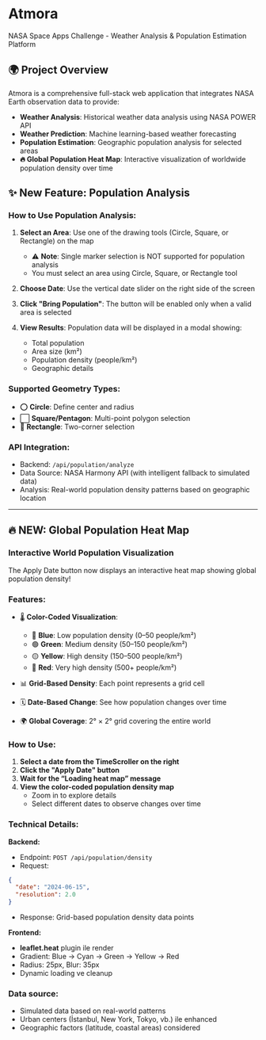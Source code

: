 # Atmora
NASA Space Apps Challenge - Weather Analysis & Population Estimation Platform

## 🌍 Project Overview

Atmora is a comprehensive full-stack web application that integrates NASA Earth observation data to provide:
- **Weather Analysis**: Historical weather data analysis using NASA POWER API
- **Weather Prediction**: Machine learning-based weather forecasting
- **Population Estimation**: Geographic population analysis for selected areas
- **🔥 Global Population Heat Map**: Interactive visualization of worldwide population density over time

## ✨ New Feature: Population Analysis

### How to Use Population Analysis:

1. **Select an Area**: Use one of the drawing tools (Circle, Square, or Rectangle) on the map
   - ⚠️ **Note**: Single marker selection is NOT supported for population analysis
   - You must select an area using Circle, Square, or Rectangle tool

2. **Choose Date**: Use the vertical date slider on the right side of the screen

3. **Click "Bring Population"**: The button will be enabled only when a valid area is selected

4. **View Results**: Population data will be displayed in a modal showing:
   - Total population
   - Area size (km²)
   - Population density (people/km²)
   - Geographic details

### Supported Geometry Types:
- ⭕ **Circle**: Define center and radius
- ⬜ **Square/Pentagon**: Multi-point polygon selection
- 📐 **Rectangle**: Two-corner selection

### API Integration:
- Backend: `/api/population/analyze`
- Data Source: NASA Harmony API (with intelligent fallback to simulated data)
- Analysis: Real-world population density patterns based on geographic location

---

## 🔥 NEW: Global Population Heat Map

### Interactive World Population Visualization

The Apply Date button now displays an interactive heat map showing global population density!

### Features:
- 🌡️ **Color-Coded Visualization**: 
  - 🔵 **Blue**: Low population density (0–50 people/km²)
  - 🟢 **Green**: Medium density (50–150 people/km²)
  - 🟡 **Yellow**: High density (150–500 people/km²)
  - 🔴 **Red**: Very high density (500+ people/km²)

- 📊 **Grid-Based Density**: Each point represents a grid cell
- 🗓️ **Date-Based Change**: See how population changes over time
- 🌍 **Global Coverage**: 2° × 2° grid covering the entire world

### How to Use:

1. **Select a date from the TimeScroller on the right**
2. **Click the "Apply Date" button**
3. **Wait for the “Loading heat map” message**
4. **View the color-coded population density map**
   - Zoom in to explore details
   - Select different dates to observe changes over time

### Technical Details:

**Backend:**
- Endpoint: `POST /api/population/density`
- Request:
```json
{
  "date": "2024-06-15",
  "resolution": 2.0
}
```
- Response: Grid-based population density data points

**Frontend:**
- **leaflet.heat** plugin ile render
- Gradient: Blue → Cyan → Green → Yellow → Red
- Radius: 25px, Blur: 35px
- Dynamic loading ve cleanup

### Data source:
- Simulated data based on real-world patterns
- Urban centers (İstanbul, New York, Tokyo, vb.) ile enhanced
- Geographic factors (latitude, coastal areas) considered 
